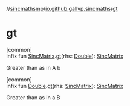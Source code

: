 //[sincmathsmp](../../index.md)/[io.github.gallvp.sincmaths](index.md)/[gt](gt.md)

# gt

[common]\
infix fun [SincMatrix](-sinc-matrix/index.md).[gt](gt.md)(rhs: [Double](https://kotlinlang.org/api/latest/jvm/stdlib/kotlin/-double/index.html)): [SincMatrix](-sinc-matrix/index.md)

Greater than as in A b

[common]\
infix fun [Double](https://kotlinlang.org/api/latest/jvm/stdlib/kotlin/-double/index.html).[gt](gt.md)(rhs: [SincMatrix](-sinc-matrix/index.md)): [SincMatrix](-sinc-matrix/index.md)

Greater than as in a B
